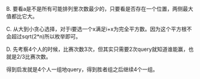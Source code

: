 B. 要看a是不是所有可能排列里次数最少的，只要看是否存在一个位置，两侧最大值都比它大。

C. 从大到小贪心选择，对于i要选一个x满足i+x为完全平方数。因为这个平方根不会超过sqrt(2\*n)所以枚举即可。

D. 先考察4个人的时候，比赛次数3次，但其实只需要2次query就知道谁能赢，也就是2/3比赛次数。

   得到启发就是4个人一组地query，得到胜者组之后继续4个一组。
